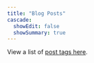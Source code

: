 ```yaml
---
title: "Blog Posts"
cascade:
  showEdit: false
  showSummary: true
---
```


View a list of [post tags here](/tags).